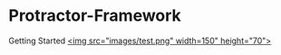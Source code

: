 # Protractor-Framework
Getting Started
<a href="https://www.qries.com/">
         <img src="images/test.png"
         width=150" height="70">
      </a>
